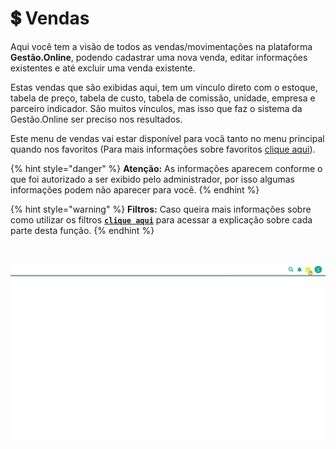 # 💲 Vendas

Aqui você tem a visão de todos as vendas/movimentações na plataforma **Gestão.Online**, podendo cadastrar uma nova venda, editar informações existentes e até excluir uma venda existente.

Estas vendas que são exibidas aqui, tem um vínculo direto com o estoque, tabela de preço,  tabela de custo, tabela de comissão, unidade, empresa e parceiro indicador. São muitos vínculos, mas isso que faz o sistema da Gestão.Online ser preciso nos resultados.

Este menu de vendas vai estar disponível para vocâ tanto no menu principal quando nos favoritos (Para mais informações sobre favoritos [clique aqui](/erp-v2/primeiro_acesso/favoritos.md)).

{% hint style="danger" %}
**Atenção:** As informações aparecem conforme o que foi autorizado a ser exibido pelo administrador, por isso algumas informações podem não aparecer para você.
{% endhint %}

{% hint style="warning" %}
**Filtros:** Caso queira mais informações sobre como utilizar os filtros [**`clique aqui`**](/erp-v2/primeiro_acesso/filtros.md) para acessar a explicação sobre cada parte desta função.
{% endhint %}

<br>

![](/erp-v2/assets/funcionalidades/comercial/aba_vendas.gif)

<br>

